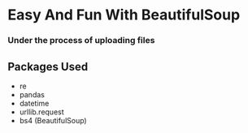 # Easy And Fun With BeautifulSoup

### Under the process of uploading files 

## Packages Used
  - re
  - pandas
  - datetime
  - urllib.request
  - bs4 (BeautifulSoup)
